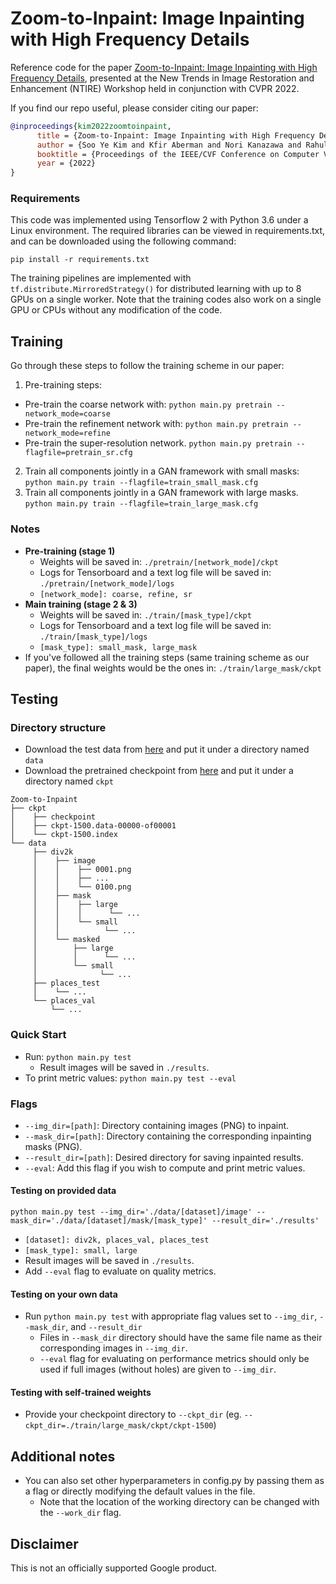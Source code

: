 # Zoom-to-Inpaint: Image Inpainting with High Frequency Details

Reference code for the paper [Zoom-to-Inpaint: Image Inpainting with High Frequency Details](https://arxiv.org/pdf/2012.09401.pdf), presented at the New Trends in Image Restoration and Enhancement (NTIRE) Workshop held in conjunction with CVPR 2022.

If you find our repo useful, please consider citing our paper:

```bibtex
@inproceedings{kim2022zoomtoinpaint,
      title = {Zoom-to-Inpaint: Image Inpainting with High Frequency Details}, 
      author = {Soo Ye Kim and Kfir Aberman and Nori Kanazawa and Rahul Garg and Neal Wadhwa and Huiwen Chang and Nikhil Karnad and Munchurl Kim and Orly Liba},
      booktitle = {Proceedings of the IEEE/CVF Conference on Computer Vision and Pattern Recognition Workshops},
      year = {2022}
}
```

### Requirements
This code was implemented using Tensorflow 2 with Python 3.6 under a Linux environment.
The required libraries can be viewed in requirements.txt, and can be downloaded using the following command:

`pip install -r requirements.txt`

The training pipelines are implemented with `tf.distribute.MirroredStrategy()` for distributed learning with up to 8 GPUs on a single worker. Note that the training codes also work on a single GPU or CPUs without any modification of the code.

## Training
Go through these steps to follow the training scheme in our paper:

1. Pre-training steps:
  * Pre-train the coarse network with:
    `python main.py pretrain --network_mode=coarse`
  * Pre-train the refinement network with:
    `python main.py pretrain --network_mode=refine`
  * Pre-train the super-resolution network.
    `python main.py pretrain --flagfile=pretrain_sr.cfg`

2. Train all components jointly in a GAN framework with small masks:
  `python main.py train --flagfile=train_small_mask.cfg`
3. Train all components jointly in a GAN framework with large masks.
  `python main.py train --flagfile=train_large_mask.cfg`

### Notes
* **Pre-training (stage 1)**
  * Weights will be saved in: `./pretrain/[network_mode]/ckpt`
  * Logs for Tensorboard and a text log file will be saved in: `./pretrain/[network_mode]/logs`
  * `[network_mode]: coarse, refine, sr`
* **Main training (stage 2 & 3)**
  * Weights will be saved in: `./train/[mask_type]/ckpt`
  * Logs for Tensorboard and a text log file will be saved in: `./train/[mask_type]/logs`
  * `[mask_type]: small_mask, large_mask`
* If you've followed all the training steps (same training scheme as our paper), the final weights would be the ones in: `./train/large_mask/ckpt`

## Testing

### Directory structure
* Download the test data from [here](https://drive.google.com/file/d/1DOoB0YD4FhT8-fm1rB22Vr7jshNpUN_J/view?usp=sharing) and put it under a directory named `data`
* Download the pretrained checkpoint from [here](https://drive.google.com/file/d/1OtANy4Xjx1ev2OpdfohnNXKpnQOPyrjp/view?usp=sharing) and put it under a directory named `ckpt`

```
Zoom-to-Inpaint
├── ckpt
│    ├── checkpoint
│    ├── ckpt-1500.data-00000-of00001
│    └── ckpt-1500.index
└── data
     ├── div2k
     │    ├── image
     │    │    ├── 0001.png
     │    │    ├── ...
     │    │    └── 0100.png
     │    ├── mask
     │    │    ├── large
     │    │    │      └── ...
     │    │    └── small
     │    │          └── ...
     │    └── masked
     │        ├── large
     │        │      └── ...
     │        └── small
     │              └── ...
     ├── places_test
     │    └── ...
     └── places_val
         └── ...
```

### Quick Start
* Run: `python main.py test`
  * Result images will be saved in `./results`.
* To print metric values: `python main.py test --eval`

### Flags
* `--img_dir=[path]`: Directory containing images (PNG) to inpaint.
* `--mask_dir=[path]`: Directory containing the corresponding inpainting masks (PNG).
* `--result_dir=[path]`: Desired directory for saving inpainted results.
* `--eval`: Add this flag if you wish to compute and print metric values.

#### Testing on provided data
```
python main.py test --img_dir='./data/[dataset]/image' --mask_dir='./data/[dataset]/mask/[mask_type]' --result_dir='./results'
```
  * `[dataset]: div2k, places_val, places_test`
  * `[mask_type]: small, large`
  * Result images will be saved in `./results`.
* Add `--eval` flag to evaluate on quality metrics.

#### Testing on your own data
* Run `python main.py test` with appropriate flag values set to `--img_dir`, `--mask_dir`, and `--result_dir`
  * Files in `--mask_dir` directory should have the same file name as their corresponding images in `--img_dir`.
  * `--eval` flag for evaluating on performance metrics should only be used if full images (without holes) are given to `--img_dir`.

#### Testing with self-trained weights
* Provide your checkpoint directory to `--ckpt_dir` (eg. `--ckpt_dir=./train/large_mask/ckpt/ckpt-1500`)

## Additional notes
* You can also set other hyperparameters in config.py by passing them as a flag or directly modifying the default values in the file.
  * Note that the location of the working directory can be changed with the `--work_dir` flag.

## Disclaimer
This is not an officially supported Google product.
